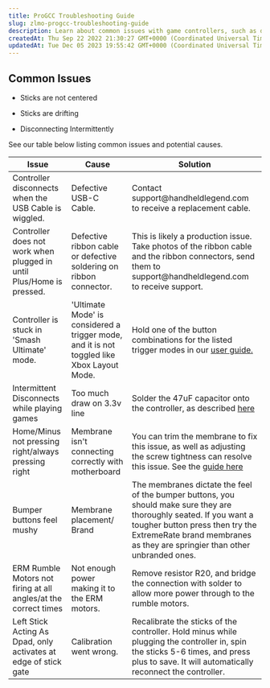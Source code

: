 ```yaml
---
title: ProGCC Troubleshooting Guide
slug: zlmo-progcc-troubleshooting-guide
description: Learn about common issues with game controllers, such as drifting sticks and malfunctioning buttons. This document provides potential causes for each issue and offers practical solutions such as cable replacements, support contacts, soldering techniques, 
createdAt: Thu Sep 22 2022 21:30:27 GMT+0000 (Coordinated Universal Time)
updatedAt: Tue Dec 05 2023 19:55:42 GMT+0000 (Coordinated Universal Time)
---
```


## Common Issues

*   Sticks are not centered

*   Sticks are drifting

*   Disconnecting Intermittently&#x20;

See our table below listing common issues and potential causes.

| Issue                                                                | Cause                                                                                      | Solution                                                                                                                                                                                                                                  |
| -------------------------------------------------------------------- | ------------------------------------------------------------------------------------------ | ----------------------------------------------------------------------------------------------------------------------------------------------------------------------------------------------------------------------------------------- |
| Controller disconnects when the USB Cable is wiggled.                | Defective USB-C Cable.                                                                     | Contact support\@handheldlegend.com to receive a replacement cable.                                                                                                                                                                       |
| Controller does not work when plugged in until Plus/Home is pressed. | Defective ribbon cable or defective soldering on ribbon connector.                         | This is likely a production issue. Take photos of the ribbon cable and the ribbon connectors, send them to support\@handheldlegend.com to receive support.                                                                                |
| Controller is stuck in 'Smash Ultimate' mode.                        | 'Ultimate Mode' is considered a trigger mode, and it is not toggled like Xbox Layout Mode. | Hold one of the button combinations for the listed trigger modes in our [user guide.](https://wiki.handheldlegend.com/progcc-user-guide#eZy98)                                                                                            |
| Intermittent Disconnects while playing games                         | Too much draw on 3.3v line&#x20;                                                           | Solder the 47uF capacitor onto the controller, as described [here](https://wiki.handheldlegend.com/progcc-47uf-capacitor-install-guide)                                                                                                   |
| Home/Minus not pressing right/always pressing right&#x20;            | Membrane isn't connecting correctly with motherboard                                       | You can trim the membrane to fix this issue, as well as adjusting the screw tightness can resolve this issue. See the [guide here](https://wiki.handheldlegend.com/progcc-minus-button-fixes)                                             |
| Bumper buttons feel mushy                                            | Membrane placement/ Brand                                                                  | The membranes dictate the feel of the bumper buttons, you should make sure they are thoroughly seated. If you want a tougher button press then try the ExtremeRate brand membranes as they are springier than other unbranded ones.&#x20; |
| ERM Rumble Motors not firing at all angles/at the correct times      | Not enough power making it to the ERM motors.&#x20;                                        | Remove resistor R20, and bridge the connection with solder to allow more power through to the rumble motors.&#x20;                                                                                                                        |
| Left Stick Acting As Dpad, only activates at edge of stick gate      | Calibration went wrong.                                                                    | Recalibrate the sticks of the controller. Hold minus while plugging the controller in, spin the sticks 5-6 times, and press plus to save. It will automatically reconnect the controller.&#x20;                                           |

